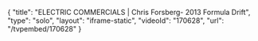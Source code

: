 {
    "title": "ELECTRIC COMMERCIALS | Chris Forsberg- 2013 Formula Drift",
    "type": "solo",
    "layout": "iframe-static",
    "videoId": "170628",
    "url": "\/tvpembed\/170628"
}